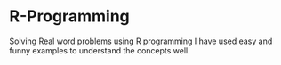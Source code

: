 # R-Programming
Solving Real word problems using R programming
I have used easy and funny examples to understand the concepts well.

